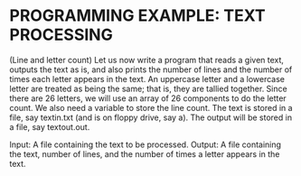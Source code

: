 # PROGRAMMING EXAMPLE: TEXT PROCESSING
(Line and letter count) Let us now write a program that reads a given text, outputs the text as is, and also prints the number of lines and the number of times each letter appears in the text. An uppercase letter and a lowercase letter are treated as being the same; that is, they are tallied together.
	Since there are 26 letters, we will use an array of 26 components to do the letter count. We also need a variable to store the line count.
	The text is stored in a file, say textin.txt (and is on floppy drive, say a). The output will be stored in a file, say textout.out.

Input: A file containing the text to be processed.
Output: A file containing the text, number of lines, and the number of times a letter appears in the text.
